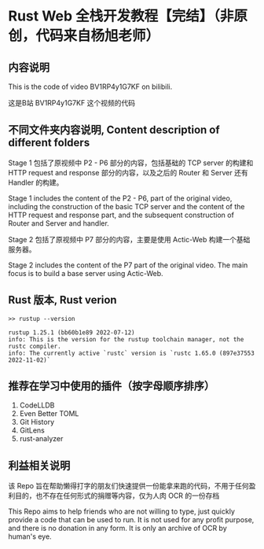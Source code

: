 # Rust Web 全栈开发教程【完结】（非原创，代码来自杨旭老师）

## 内容说明
This is the code of video BV1RP4y1G7KF on bilibili. 

这是B站 BV1RP4y1G7KF 这个视频的代码

## 不同文件夹内容说明, Content description of different folders

Stage 1 包括了原视频中 P2 - P6 部分的内容，包括基础的 TCP server 的构建和 HTTP request and response 部分的内容，以及之后的 Router 和 Server 还有 Handler 的构建。

Stage 1 includes the content of the P2 - P6, part of the original video, including the construction of the basic TCP server and the content of the HTTP request and response part, and the subsequent construction of Router and Server and handler.


Stage 2 包括了原视频中 P7 部分的内容，主要是使用 Actic-Web 构建一个基础服务器。

Stage 2 includes the content of the P7 part of the original video. The main focus is to build a base server using Actic-Web.

## Rust 版本, Rust verion

```shell
>> rustup --version

rustup 1.25.1 (bb60b1e89 2022-07-12)
info: This is the version for the rustup toolchain manager, not the rustc compiler.
info: The currently active `rustc` version is `rustc 1.65.0 (897e37553 2022-11-02)`
```


## 推荐在学习中使用的插件（按字母顺序排序）
1. CodeLLDB
2. Even Better TOML
3. Git History
4. GitLens
5. rust-analyzer



## 利益相关说明

该 Repo 旨在帮助懒得打字的朋友们快速提供一份能拿来跑的代码，不用于任何盈利目的，也不存在任何形式的捐赠等内容，仅为人肉 OCR 的一份存档

This Repo aims to help friends who are not willing to type, just quickly provide a code that can be used to run. It is not used for any profit purpose, and there is no donation in any form. It is only an archive of OCR by human's eye.